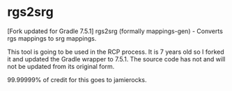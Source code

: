 # rgs2srg
[Fork updated for Gradle 7.5.1] rgs2srg (formally mappings-gen) - Converts rgs mappings to srg mappings. 

This tool is going to be used in the RCP process. It is 7 years old so I forked it and updated the Gradle wrapper to 7.5.1. The source code has not 
and will not be updated from its original form. 

99.99999% of credit for this goes to jamierocks.
